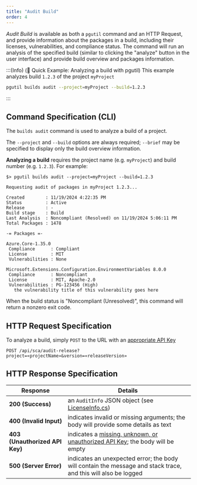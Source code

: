 ```yaml
---
title: "Audit Build"
order: 4
---
```


*Audit Build* is available as both a `pgutil` command and an HTTP Request, and provide information about the packages in a build, including their licenses, vulnerabilities, and compliance status. The command will run an analysis of the specified build (similar to clicking the "analyze" button in the user interface) and provide build overview and packages information.


:::(Info) (🚀 Quick Example: Analyzing a build with pgutil)
This example analyzes build `1.2.3` of the project `myProject`

```bash
pgutil builds audit --project=myProject --build=1.2.3
```
:::

## Command Specification (CLI)
The `builds audit` command is used to analyze a build of a project.

The `--project` and `--build` options are always required; `--brief` may be specified to display only the build overview information.

**Analyzing a build** requires the project name (e.g. `myProject`) and build number (e.g. `1.2.3`). For example:

```plaintext
$> pgutil builds audit --project=myProject --build=1.2.3

Requesting audit of packages in myProject 1.2.3...

Created        : 11/19/2024 4:22:35 PM
Status         : Active
Release        : -
Build stage    : Build
Last Analysis  : Noncompliant (Resolved) on 11/19/2024 5:06:11 PM
Total Packages : 1478

-= Packages =-

Azure.Core-1.35.0
 Compliance      : Compliant
 License         : MIT
 Vulnerabilities : None

Microsoft.Extensions.Configuration.EnvironmentVariables 8.0.0 
 Compliance      : Noncompliant
 License         : MIT, Apache-2.0
 Vulnerabilities : PG-123456 (High)
   the vulnerability title of this vulnerability goes here
```

When the build status is "Noncompliant (Unresolved)", this command will return a nonzero exit code.



## HTTP Request Specification
To analyze a build, simply `POST` to the URL with an [appropriate API Key](/docs/proget/reference-api/proget-api-sca#authentication)

```plaintext
POST /api/sca/audit-release?project=«projectName»&version=«releaseVersion»
```

## HTTP Response Specification

| Response | Details |
| --- | --- |
| **200 (Success)** | an `AuditInfo` JSON object (see [LicenseInfo.cs](https://github.com/Inedo/pgutil/blob/thousand/Inedo.ProGet/AuditInfo.cs)) |
| **400 (Invalid Input)** | indicates invalid or missing arguments; the body will provide some details as text |
| **403 (Unauthorized API Key)** | indicates a [missing, unknown, or unauthorized API Key](/docs/proget/reference-api/proget-api-sca#authentication); the body will be empty |
| **500 (Server Error)** | indicates an unexpected error; the body will contain the message and stack trace, and this will also be logged |